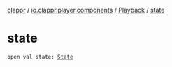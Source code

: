 [clappr](../../index.md) / [io.clappr.player.components](../index.md) / [Playback](index.md) / [state](.)

# state

`open val state: `[`State`](-state/index.md)